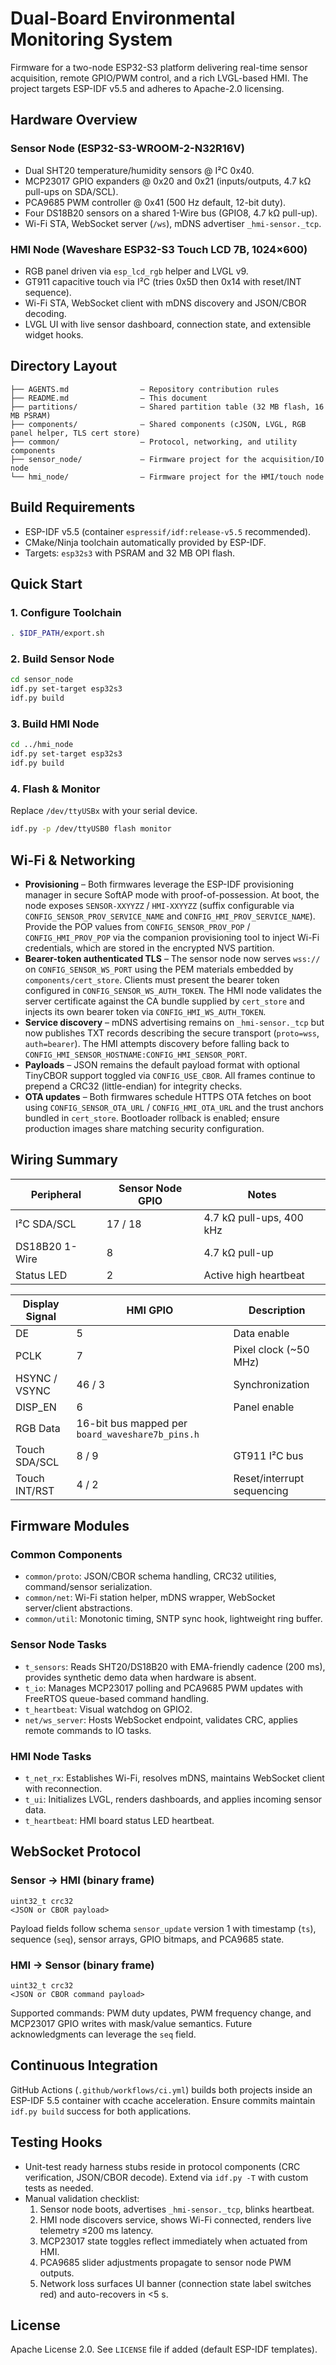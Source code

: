 # Dual-Board Environmental Monitoring System

Firmware for a two-node ESP32-S3 platform delivering real-time sensor acquisition, remote GPIO/PWM control, and a rich LVGL-based HMI. The project targets ESP-IDF v5.5 and adheres to Apache-2.0 licensing.

## Hardware Overview

### Sensor Node (ESP32-S3-WROOM-2-N32R16V)
- Dual SHT20 temperature/humidity sensors @ I²C 0x40.
- MCP23017 GPIO expanders @ 0x20 and 0x21 (inputs/outputs, 4.7 kΩ pull-ups on SDA/SCL).
- PCA9685 PWM controller @ 0x41 (500 Hz default, 12-bit duty).
- Four DS18B20 sensors on a shared 1-Wire bus (GPIO8, 4.7 kΩ pull-up).
- Wi-Fi STA, WebSocket server (`/ws`), mDNS advertiser `_hmi-sensor._tcp`.

### HMI Node (Waveshare ESP32-S3 Touch LCD 7B, 1024×600)
- RGB panel driven via `esp_lcd_rgb` helper and LVGL v9.
- GT911 capacitive touch via I²C (tries 0x5D then 0x14 with reset/INT sequence).
- Wi-Fi STA, WebSocket client with mDNS discovery and JSON/CBOR decoding.
- LVGL UI with live sensor dashboard, connection state, and extensible widget hooks.

## Directory Layout

```
├── AGENTS.md                – Repository contribution rules
├── README.md                – This document
├── partitions/              – Shared partition table (32 MB flash, 16 MB PSRAM)
├── components/              – Shared components (cJSON, LVGL, RGB panel helper, TLS cert store)
├── common/                  – Protocol, networking, and utility components
├── sensor_node/             – Firmware project for the acquisition/IO node
└── hmi_node/                – Firmware project for the HMI/touch node
```

## Build Requirements
- ESP-IDF v5.5 (container `espressif/idf:release-v5.5` recommended).
- CMake/Ninja toolchain automatically provided by ESP-IDF.
- Targets: `esp32s3` with PSRAM and 32 MB OPI flash.

## Quick Start

### 1. Configure Toolchain
```bash
. $IDF_PATH/export.sh
```

### 2. Build Sensor Node
```bash
cd sensor_node
idf.py set-target esp32s3
idf.py build
```

### 3. Build HMI Node
```bash
cd ../hmi_node
idf.py set-target esp32s3
idf.py build
```

### 4. Flash & Monitor
Replace `/dev/ttyUSBx` with your serial device.
```bash
idf.py -p /dev/ttyUSB0 flash monitor
```

## Wi-Fi & Networking
- **Provisioning** – Both firmwares leverage the ESP-IDF provisioning manager in secure SoftAP mode with proof-of-possession. At
  boot, the node exposes `SENSOR-XXYYZZ` / `HMI-XXYYZZ` (suffix configurable via `CONFIG_SENSOR_PROV_SERVICE_NAME` and
  `CONFIG_HMI_PROV_SERVICE_NAME`). Provide the POP values from `CONFIG_SENSOR_PROV_POP` / `CONFIG_HMI_PROV_POP` via the companion
  provisioning tool to inject Wi-Fi credentials, which are stored in the encrypted NVS partition.
- **Bearer-token authenticated TLS** – The sensor node now serves `wss://` on `CONFIG_SENSOR_WS_PORT` using the PEM materials
  embedded by `components/cert_store`. Clients must present the bearer token configured in `CONFIG_SENSOR_WS_AUTH_TOKEN`. The HMI
  node validates the server certificate against the CA bundle supplied by `cert_store` and injects its own bearer token via
  `CONFIG_HMI_WS_AUTH_TOKEN`.
- **Service discovery** – mDNS advertising remains on `_hmi-sensor._tcp` but now publishes TXT records describing the secure
  transport (`proto=wss`, `auth=bearer`). The HMI attempts discovery before falling back to
  `CONFIG_HMI_SENSOR_HOSTNAME:CONFIG_HMI_SENSOR_PORT`.
- **Payloads** – JSON remains the default payload format with optional TinyCBOR support toggled via `CONFIG_USE_CBOR`. All frames
  continue to prepend a CRC32 (little-endian) for integrity checks.
- **OTA updates** – Both firmwares schedule HTTPS OTA fetches on boot using `CONFIG_SENSOR_OTA_URL` / `CONFIG_HMI_OTA_URL` and the
  trust anchors bundled in `cert_store`. Bootloader rollback is enabled; ensure production images share matching security
  configuration.

## Wiring Summary

| Peripheral        | Sensor Node GPIO | Notes                                  |
|-------------------|------------------|----------------------------------------|
| I²C SDA/SCL       | 17 / 18          | 4.7 kΩ pull-ups, 400 kHz               |
| DS18B20 1-Wire    | 8                | 4.7 kΩ pull-up                         |
| Status LED        | 2                | Active high heartbeat                  |

| Display Signal | HMI GPIO | Description |
|----------------|----------|-------------|
| DE             | 5        | Data enable |
| PCLK           | 7        | Pixel clock (~50 MHz) |
| HSYNC / VSYNC  | 46 / 3   | Synchronization |
| DISP_EN        | 6        | Panel enable |
| RGB Data       | 16-bit bus mapped per `board_waveshare7b_pins.h` |
| Touch SDA/SCL  | 8 / 9    | GT911 I²C bus |
| Touch INT/RST  | 4 / 2    | Reset/interrupt sequencing |

## Firmware Modules

### Common Components
- `common/proto`: JSON/CBOR schema handling, CRC32 utilities, command/sensor serialization.
- `common/net`: Wi-Fi station helper, mDNS wrapper, WebSocket server/client abstractions.
- `common/util`: Monotonic timing, SNTP sync hook, lightweight ring buffer.

### Sensor Node Tasks
- `t_sensors`: Reads SHT20/DS18B20 with EMA-friendly cadence (200 ms), provides synthetic demo data when hardware is absent.
- `t_io`: Manages MCP23017 polling and PCA9685 PWM updates with FreeRTOS queue-based command handling.
- `t_heartbeat`: Visual watchdog on GPIO2.
- `net/ws_server`: Hosts WebSocket endpoint, validates CRC, applies remote commands to IO tasks.

### HMI Node Tasks
- `t_net_rx`: Establishes Wi-Fi, resolves mDNS, maintains WebSocket client with reconnection.
- `t_ui`: Initializes LVGL, renders dashboards, and applies incoming sensor data.
- `t_heartbeat`: HMI board status LED heartbeat.

## WebSocket Protocol

### Sensor → HMI (binary frame)
```
uint32_t crc32
<JSON or CBOR payload>
```
Payload fields follow schema `sensor_update` version 1 with timestamp (`ts`), sequence (`seq`), sensor arrays, GPIO bitmaps, and PCA9685 state.

### HMI → Sensor (binary frame)
```
uint32_t crc32
<JSON or CBOR command payload>
```
Supported commands: PWM duty updates, PWM frequency change, and MCP23017 GPIO writes with mask/value semantics. Future acknowledgments can leverage the `seq` field.

## Continuous Integration
GitHub Actions (`.github/workflows/ci.yml`) builds both projects inside an ESP-IDF 5.5 container with ccache acceleration. Ensure commits maintain `idf.py build` success for both applications.

## Testing Hooks
- Unit-test ready harness stubs reside in protocol components (CRC verification, JSON/CBOR decode). Extend via `idf.py -T` with custom tests as needed.
- Manual validation checklist:
  1. Sensor node boots, advertises `_hmi-sensor._tcp`, blinks heartbeat.
  2. HMI node discovers service, shows Wi-Fi connected, renders live telemetry ≤200 ms latency.
  3. MCP23017 state toggles reflect immediately when actuated from HMI.
  4. PCA9685 slider adjustments propagate to sensor node PWM outputs.
  5. Network loss surfaces UI banner (connection state label switches red) and auto-recovers in <5 s.

## License
Apache License 2.0. See `LICENSE` file if added (default ESP-IDF templates).
